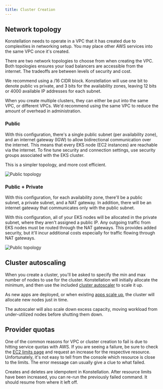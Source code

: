 ```yaml
---
title: Cluster Creation
---
```


## Network topology

Konstellation needs to operate in a VPC that it has created due to complexities in networking setup. You may place other AWS services into the same VPC once it's created.

There are two network topologies to choose from when creating the VPC. Both topologies ensures your load balancers are accessible from the internet. The tradeoffs are between levels of security and cost.

We recommend using a /16 CIDR block. Konstellation will use one bit to denote public vs private, and 3 bits for the availability zones, leaving 12 bits or 4000 available IP addresses for each subnet.

When you create multiple clusters, they can either be put into the same VPC, or different VPCs. We'd recommend using the same VPC to reduce the amount of overhead in administration.

### Public

With this configuration, there's a single public subnet (per availability zone), and an internet gateway (IGW) to allow bidirectional communication over the internet. This means that every EKS node (EC2 instances) are reachable via the internet. To fine tune security and connection settings, use security groups associated with the EKS cluster.

This is a simpler topology, and more cost efficient.

![Public topology](/img/public-topology.png)

### Public + Private

With this configuration, for each availability zone, there'll be a public subnet, a private subnet, and a NAT gateway. In addition, there will be an internet gateway that communicates only with the public subnet.

With this configuration, all of your EKS nodes will be allocated in the private subnet, where they aren't assigned a public IP. Any outgoing traffic from EKS nodes must be routed through the NAT gateways. This provides added security, but it'll incur additional costs especially for traffic flowing through NAT gateways.

![Public topology](/img/publicprivate-topology.png)

## Cluster autoscaling

When you create a cluster, you'll be asked to specify the min and max number of nodes to use for the cluster. Konstellation will initially allocate the minimum, and then use the included [cluster autoscaler](https://github.com/kubernetes/autoscaler/tree/master/cluster-autoscaler) to scale it up.

As new apps are deployed, or when existing [apps scale up](../apps/basics#scaling), the cluster will allocate new nodes just in time.

The autoscaler will also scale down excess capacity, moving workload from under-utilized nodes before shutting them down.

## Provider quotas

One of the common reasons for VPC or cluster creation to fail is due to hitting service quotas with AWS. If you are seeing a failure, be sure to check the [EC2 limits page](https://docs.aws.amazon.com/AWSEC2/latest/UserGuide/ec2-resource-limits.html) and request an increase for the respective resource. Unfortunately, it's not easy to tell from the console which resource is close to the limits. The error message can usually give a clue to what failed.

Creates and deletes are idempotent in Konstellation. After resource limits have been increased, you can re-run the previously failed command. It should resume from where it left off.
